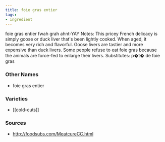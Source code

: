 ```yaml
---
title: foie gras entier
tags:
- ingredient
---
```

foie gras entier fwah grah ahnt-YAY Notes: This pricey French delicacy is simply goose or duck liver that's been lightly cooked. When aged, it becomes very rich and flavorful. Goose livers are tastier and more expensive than duck livers. Some people refuse to eat foie gras because the animals are force-fed to enlarge their livers. Substitutes: p�t� de foie gras

### Other Names

* foie gras entier

### Varieties

* [[cold-cuts]]

### Sources
* http://foodsubs.com/MeatcureCC.html
